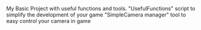 My Basic Project with useful functions and tools.
"UsefulFunctions" script to simplify the development of your game
"SimpleCamera manager" tool to easy control your camera in game
